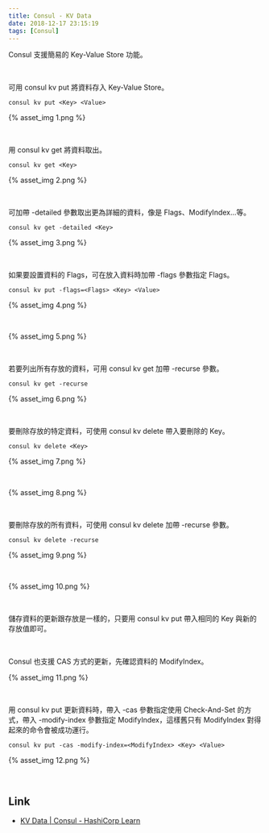 ```yaml
---
title: Consul - KV Data
date: 2018-12-17 23:15:19
tags: [Consul]
---
```



Consul 支援簡易的 Key-Value Store 功能。  

<!-- More -->

<br/>


可用 consul kv put 將資料存入 Key-Value Store。  

    consul kv put <Key> <Value>

{% asset_img 1.png %}

<br/>


用 consul kv get 將資料取出。  

    consul kv get <Key>

{% asset_img 2.png %}

<br/>


可加帶 -detailed 參數取出更為詳細的資料，像是 Flags、ModifyIndex...等。  

    consul kv get -detailed <Key>

{% asset_img 3.png %}

<br/>


如果要設置資料的 Flags，可在放入資料時加帶 -flags 參數指定 Flags。  

    consul kv put -flags=<Flags> <Key> <Value>  

{% asset_img 4.png %}

<br/>


{% asset_img 5.png %}

<br/>


若要列出所有存放的資料，可用 consul kv get 加帶 -recurse 參數。  

    consul kv get -recurse

{% asset_img 6.png %}

<br/>


要刪除存放的特定資料，可使用 consul kv delete 帶入要刪除的 Key。  

    consul kv delete <Key>

{% asset_img 7.png %}

<br/>


{% asset_img 8.png %}

<br/>


要刪除存放的所有資料，可使用 consul kv delete 加帶 -recurse 參數。  

    consul kv delete -recurse

{% asset_img 9.png %}

<br/>


{% asset_img 10.png %}

<br/>


儲存資料的更新跟存放是一樣的，只要用 consul kv put 帶入相同的 Key 與新的存放值即可。  

<br/>


Consul 也支援 CAS 方式的更新，先確認資料的 ModifyIndex。  

{% asset_img 11.png %}

<br/>


用 consul kv put 更新資料時，帶入 -cas 參數指定使用 Check-And-Set 的方式，帶入 -modify-index 參數指定 ModifyIndex，這樣舊只有 ModifyIndex 對得起來的命令會被成功運行。  

    consul kv put -cas -modify-index=<ModifyIndex> <Key> <Value>

{% asset_img 12.png %}

<br/>


Link
----
* [KV Data | Consul - HashiCorp Learn](https://learn.hashicorp.com/consul/getting-started/kv)
